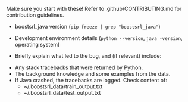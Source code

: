 Make sure you start with these! Refer to .github/CONTRIBUTING.md for contribution guidelines.

 - boostsrl_java version (`pip freeze | grep "boostsrl_java"`)
 - Development environment details (`python --version`, `java -version`, operating system)

 - Briefly explain what led to the bug, and (if relevant) include:

  * Any stack tracebacks that were returned by Python.
  * The background knowledge and some examples from the data.
  * If Java crashed, the tracebacks are logged. Check content of:
    * ~/.boostsrl_data/train_output.txt
    * ~/.boostsrl_data/test_output.txt
